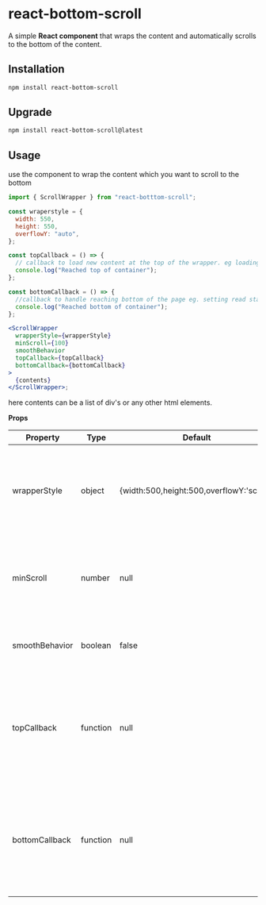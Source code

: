 # react-bottom-scroll

A simple **React component** that wraps the content and automatically scrolls to the bottom of the content.

## Installation

```bash
npm install react-bottom-scroll
```

## Upgrade

```bash
npm install react-bottom-scroll@latest
```

## Usage

use the component to wrap the content which you want to scroll to the bottom

```jsx
import { ScrollWrapper } from "react-botttom-scroll";

const wraperstyle = {
  width: 550,
  height: 550,
  overflowY: "auto",
};

const topCallback = () => {
  // callback to load new content at the top of the wrapper. eg loading more chat at the top
  console.log("Reached top of container");
};

const bottomCallback = () => {
  //callback to handle reaching bottom of the page eg. setting read status to true
  console.log("Reached bottom of container");
};

<ScrollWrapper
  wrapperStyle={wrapperStyle}
  minScroll={100}
  smoothBehavior
  topCallback={topCallback}
  bottomCallback={bottomCallback}
>
  {contents}
</ScrollWrapper>;
```

here contents can be a list of div's or any other html elements.

**Props**


| Property       | Type     | Default                                   | Description                                                                                                                                                  |
|----------------|----------|-------------------------------------------|--------------------------------------------------------------------------------------------------------------------------------------------------------------|
| wrapperStyle   | object   | {width:500,height:500,overflowY:'scroll'} | CSS properties that will be set on scroll wrapper component. NOTE: CSS should be passed in react style.                                                      |
| minScroll      | number   | null                                      | minimum scroll from bottom in pixels that should stop autoscroll to bottom if content is changed.                                                            |
| smoothBehavior | boolean  | false                                     | if smoothBehavior is true scrollBehavior is set to smooth                                                                                                    |
| topCallback    | function | null                                      | callback function that will be executed once content is scrolled to top of the wrapper. Eg. can be used to load more content on reaching top of the wrapper. |
| bottomCallback | function | null                                      | callback function that will be executed once content is scrolled to bottom of the wrapper. Eg. can be used to set read status of chat to true or false.      |
